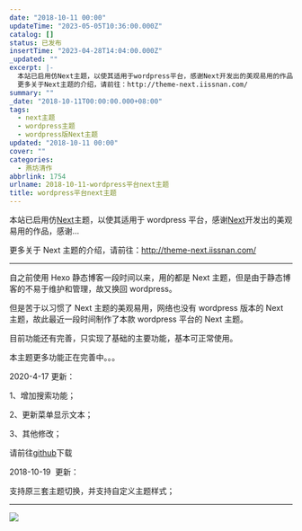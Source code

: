 ```yaml
---
date: "2018-10-11 00:00"
updateTime: "2023-05-05T10:36:00.000Z"
catalog: []
status: 已发布
insertTime: "2023-04-28T14:04:00.000Z"
_updated: ""
excerpt: |-
  本站已启用仿Next主题，以使其适用于wordpress平台，感谢Next开发出的美观易用的作品，感谢…
  更多关于Next主题的介绍，请前往：http://theme-next.iissnan.com/
summary: ""
_date: "2018-10-11T00:00:00.000+08:00"
tags:
  - next主题
  - wordpress主题
  - wordpress版Next主题
updated: "2018-10-11 00:00"
cover: ""
categories:
  - 燕坊清作
abbrlink: 1754
urlname: 2018-10-11-wordpress平台next主题
title: wordpress平台next主题
---
```


本站已启用仿[Next](http://theme-next.iissnan.com/)主题，以使其适用于 wordpress 平台，感谢[Next](http://theme-next.iissnan.com/)开发出的美观易用的作品，感谢…

更多关于 Next 主题的介绍，请前往：http://theme-next.iissnan.com/

---

自之前使用 Hexo 静态博客一段时间以来，用的都是 Next 主题，但是由于静态博客的不易于维护和管理，故又换回 wordpress。

但是苦于以习惯了 Next 主题的美观易用，网络也没有 wordpress 版本的 Next 主题，故此最近一段时间制作了本款 wordpress 平台的 Next 主题。

目前功能还有完善，只实现了基础的主要功能，基本可正常使用。

本主题更多功能正在完善中。。。

2020-4-17 更新：

1、增加搜索功能；

2、更新菜单显示文本；

3、其他修改；

请前往[github](https://github.com/bmqy/bmqy-next/releases)下载

2018-10-19  更新：

支持原三套主题切换，并支持自定义主题样式；

---

![](https://image.bmqy.net/upload/Fhbph9D31kSxspptzfWI872yVKUA.png)
